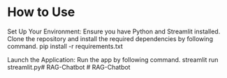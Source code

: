 # How to Use

Set Up Your Environment: Ensure you have Python and Streamlit installed. Clone the repository and install the required dependencies by following command.
   pip install -r requirements.txt

Launch the Application: Run the app by following command.
   streamlit run streamlit.py#   R A G - C h a t b o t  
 #   R A G - C h a t b o t  
 